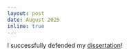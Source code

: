 ```yaml
---
layout: post
date: August 2025
inline: true
---
```


I successfully defended my [dissertation](<[https://www.youtube.com/watch?v=eMg3fC1fLxc](https://www.proquest.com/docview/3258720994?pq-origsite=gscholar&fromopenview=true&sourcetype=Dissertations%20&%20Theses)>)!